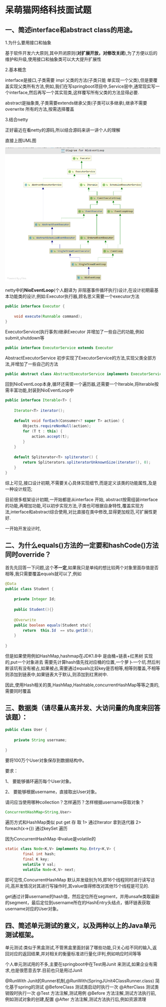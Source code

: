 # 呆萌猫网络科技面试题

## 一、简述interface和abstract class的用途。

1.为什么要用接口和抽象

   基于软件开发六大原则,其中开闭原则(**对扩展开放，对修改关闭**),为了方便以后的维护和升级,使用接口和抽象类可以大大提升扩展性

2.基本概念

interface是接口,子类需要 impl 父类的方法(子类只能 单实现一个父类),但是要覆盖实现父类所有方法,例如,我们在写springboot项目中,Service层中,通常现实写一个interface,然后再写一个其实现类,这样覆写所有父类的方法显得必要.

abstract是抽象类,子类需要extends继承父类(子类可以多继承),继承不需要overwrite 所有的方法,按需选择覆盖



3.结合netty

 正好最近在看netty的源码,所以结合源码来讲一讲个人的理解

直接上图UML图

![1561848520994](https://github.com/xzyterry/flappylele/blob/master/images/1561848520994.png)

netty中的**NioEventLoop**(个人翻译为 非阻塞事件循环执行)设计,在设计初期最基本功能类的设计,例如:Executor执行器,顾名思义需要一个executor方法

```java
public interface Executor {

    void execute(Runnable command);
}
```

ExecutorService(执行事务)继承Executor 并增加了一些自己的功能,例如submit,shutdown等

```java
public interface ExecutorService extends Executor
```

AbstractExecutorService 初步实现了ExecutorService的方法,实现父类全部方法,并增加了一些自己的方法

```java
public abstract class AbstractExecutorService implements ExecutorService
```



回到NioEventLoop本身,循环还需要一个遍历器,还需要一个Iterable,将Iterable按需丰富功能,封装到NioEventLoop中

```java
public interface Iterable<T> {
 
    Iterator<T> iterator();

    default void forEach(Consumer<? super T> action) {
        Objects.requireNonNull(action);
        for (T t : this) {
            action.accept(t);
        }
    }

    default Spliterator<T> spliterator() {
        return Spliterators.spliteratorUnknownSize(iterator(), 0);
    }
}
```



综上可见,接口设计初期,不需要关心具体实现细节,而是定义该类的功能属性,及是一种设计规范;

目前很多框架设计初期,一开始都是从interface 开始, abstract按需组装interface的功能,再增加功能,可以初步实现方法,子类也可根据自身特性,覆盖实现方法,interface和abstract综合使用,对比直接在类中修改,显得更加规范,可扩展性更好.

一开始开发设计时,



## 二、为什么equals()方法的一定要和hashCode()方法同时override？

 首先先回答一下问题,这个**不一定**,如果我只是单纯的想比较两个对象里面存值是否相等,我只需要覆盖equals就可以了,例如

```java
@Data
public class Student {

	private Integer Id;
    
    public Student(){}
    
    @Overwrite
    public boolean equals(Student stu){
        return  this.Id  == stu.getId();
    }

}
```



但是如果使用例如HashMap,hashmap在JDK1.8中 是由桶+链表+红黑树 实现的,put一个对象进去 需要先计算hash值先找对应桶的位置,一个萝卜一个坑.然后判断该坑有没有被占,如果被占,需要通过equals比较key是否相等,相等则覆盖,不相等则添加到链表中,如果链表大于默认,则添加到红黑树中.

因此,使用Hash相关的类,HashMap,Hashtable,concurrentHashMap等等之类的,需要同时覆盖





## 三、数据类（请尽量从高并发、大访问量的角度来回答该题）：

```java
public class User {

	private String username;

}
```



要将100万个User对象保存到数据结构中。

要求：

1、      要能够循环遍历每个User对象。

2、      要能够根据username，直接取出User对象。

请问应当使用哪种collection？怎样遍历？怎样根据username获取对象？

```java
ConcurrentHashMap<String,User>  
```

遍历方式和HashMap类似 put get 存 取
1> 通过Iterator 拿到迭代器
2> foreach(x->{}) 通过keySet 遍历 



因为ConcurrentHashMap 中value是volatile的

```java
static class Node<K,V> implements Map.Entry<K,V> {
        final int hash;
        final K key;
        volatile V val;
        volatile Node<K,V> next;
```

即可见性,ConcurrentHashMap 默认并发级别为16,即16个线程同时进行读写访问,高并发情况对其进行写操作时,其value值得修改对其他15个线程是可见的.

get通过计算username的hash值，然后定位所在segment，并用unsafe类取最新的segment，最后定位到username所在的HashEntry头结点，循环链表获取username对应的User对象。



 

## 四、简述单元测试的意义，以及两种以上的Java单元测试框架。

单元测试:类似于黑盒测试,不管黑盒里面封装了哪些功能,只关心给不同的输入,返回对应的返回结果,并对相关的衡量标准进行量化评判,例如响应时间等等

个人单元测试用的不多,主要在springboot中在Test用Junit 来测试,如果企业有需求,也是很愿意去学.目前也只是用过Junit 

@RunWith Junit的Runner机制,@RunWith(SpringJUnit4ClassRunner.class) 简化基于spring的测试
@BeforeClass 测试类启动时执行一次
@AfterClass 测试类销毁时执行一次
@Test 方法注解,测试用例
@Before 方法注解,测试方法执行前,例如测试对象的创建,配置
@After 方法注解,测试方法执行后,例如资源清理



